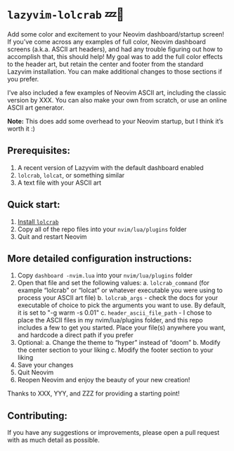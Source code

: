 # `lazyvim-lolcrab` 💤🦀
Add some color and excitement to your Neovim dashboard/startup screen! If you’ve come across any examples of full color, Neovim dashboard screens (a.k.a. ASCII art headers), and had any trouble figuring out how to accomplish that, this should help! My goal was to add the full color effects to the header art, but retain the center and footer from the standard Lazyvim installation. You can make additional changes to those sections if you prefer. 

I’ve also included a few examples of Neovim ASCII  art, including the classic version by XXX. You can also make your own from scratch, or use an online ASCII art generator. 

**Note:** This does add some overhead to your Neovim startup, but I think it’s worth it :)

## Prerequisites:
1. A recent version of Lazyvim with the default dashboard enabled
2. `lolcrab`, `lolcat`, or something similar 
3. A text file with your ASCII art

## Quick start:
1. [Install `lolcrab`](https://github.com/mazznoer/lolcrab?tab=readme-ov-file#installation)
2. Copy all of the repo files into your `nvim/lua/plugins` folder
3. Quit and restart Neovim

## More detailed configuration instructions:
1. Copy `dashboard -nvim.lua` into your `nvim/lua/plugins` folder
2. Open that file and set the following values:
  a. `lolcrab_command` (for example “lolcrab” or “lolcat” or whatever executable you were using to process your ASCII art file)
  b. `lolcrab_args` - check the docs for your executable of choice to pick the arguments you want to use. By default, it is set to "-g warm -s 0.01"
  c. `header_ascii_file_path` - I chose to place the ASCII files in my nvim/lua/plugins folder, and this repo includes a few to get you started. Place your file(s) anywhere you want, and hardcode a direct path if you prefer
3. Optional:
  a. Change the theme to “hyper” instead of “doom”
  b. Modify the center section to your liking
  c. Modify the footer section to your liking
4. Save your changes
5. Quit Neovim
6. Reopen Neovim and enjoy the beauty of your new creation!

Thanks to XXX, YYY, and ZZZ for providing a starting point!

## Contributing:
If you have any suggestions or improvements, please open a pull request with as much detail as possible. 
